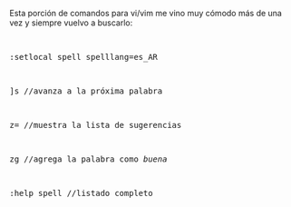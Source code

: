 <html><body><p>Esta porción de comandos para vi/vim me vino muy cómodo más de una vez y siempre vuelvo a buscarlo:



</p><pre lang="vim">

:setlocal spell spelllang=es_AR



]s //avanza a la próxima palabra

z= //muestra la lista de sugerencias

zg //agrega la palabra como *buena*

:help spell //listado completo

</pre></body></html>